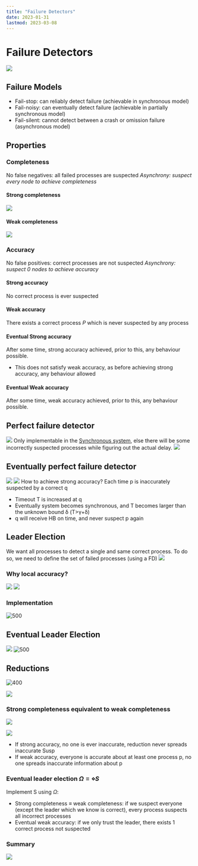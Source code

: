 ```yaml
---
title: "Failure Detectors"
date: 2023-01-31
lastmod: 2023-03-08
---
```

# Failure Detectors
![](https://i.imgur.com/pIX6LVN.png)
## Failure Models
- Fail-stop: can reliably detect failure (achievable in synchronous model)
- Fail-noisy: can eventually detect failure (achievable in partially synchronous model)
- Fail-silent: cannot detect between a crash or omission failure (asynchronous model)
## Properties
### Completeness
No false negatives: all failed processes are suspected
*Asynchrony: suspect every node to achieve completeness*
#### Strong completeness
![](https://i.imgur.com/pNaTp6N.png)
#### Weak completeness
![](https://i.imgur.com/2wh0Xxc.png)
### Accuracy
No false positives: correct processes are not suspected
*Asynchrony: suspect 0 nodes to achieve accuracy*
#### Strong accuracy
No correct process is ever suspected
#### Weak accuracy
There exists a correct process *P* which is never suspected by any process
#### Eventual Strong accuracy
After some time, strong accuracy achieved, prior to this, any behaviour possible.
- This does not satisfy weak accuracy, as before achieving strong accuracy, any behaviour allowed
#### Eventual Weak accuracy
After some time, weak accuracy achieved, prior to this, any behaviour possible. 
## Perfect failure detector
![](https://i.imgur.com/3kL3gD1.png)
Only implementable in the [Synchronous system](2203%20Distributed%20Systems.md#Synchronous%20system), else there will be some incorrectly suspected processes while figuring out the actual delay.
![](https://i.imgur.com/dssXVZU.png)
## Eventually perfect failure detector
![](https://i.imgur.com/3kKKWFY.png)
![](https://i.imgur.com/3DzXuIe.png)
How to achieve strong accuracy?
Each time p is inaccurately suspected by a correct q  
- Timeout T is increased at q  
- Eventually system becomes synchronous, and T becomes larger than the unknown bound δ (T>γ+δ)  
- q will receive HB on time, and never suspect p again
## Leader Election
We want all processes to detect a single and same correct process. To do so, we need to define the set of failed processes (using a FD)
![](https://i.imgur.com/uD2uuF0.png)
### Why local accuracy?
![](https://i.imgur.com/5p2EFci.png)
![](https://i.imgur.com/lIBmUQl.png)
### Implementation
![500](https://i.imgur.com/azDuheQ.png)
## Eventual Leader Election
![](https://i.imgur.com/vi4fjhY.png)
![500](https://i.imgur.com/A2Fj9bn.png)
## Reductions
![400](https://i.imgur.com/vRgHdn4.png)

![](https://i.imgur.com/GzKPYmu.png)
### Strong completeness equivalent to weak completeness
![](https://i.imgur.com/4qlsXBC.png)

![](https://i.imgur.com/7cBJV1R.png)
- If strong accuracy, no one is ever inaccurate, reduction never spreads inaccurate Susp
- If weak accuracy, everyone is accurate about at least one process p, no one spreads inaccurate information about p
### Eventual leader election $\Omega\equiv \diamond S$ 
Implement S using $\Omega$:
- Strong completeness $\equiv$ weak completeness: if we suspect everyone (except the leader which we know is correct), every process suspects all incorrect processes
- Eventual weak accuracy: if we only trust the leader, there exists 1 correct process not suspected
### Summary
![](https://i.imgur.com/UaULaGC.png)
